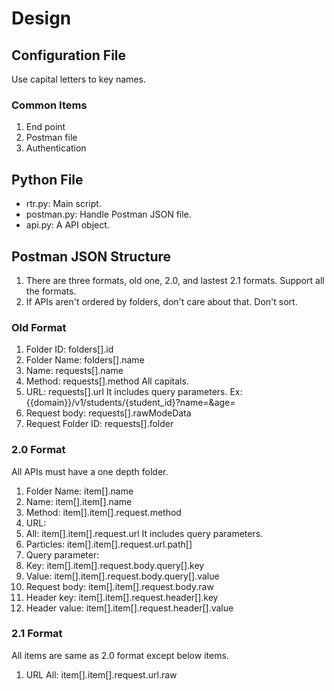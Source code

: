 # Design

## Configuration File

Use capital letters to key names.

### Common Items

1. End point
1. Postman file
1. Authentication

## Python File

* rtr.py: Main script.
* postman.py: Handle Postman JSON file.
* api.py: A API object.

## Postman JSON Structure

1. There are three formats, old one, 2.0, and lastest 2.1 formats.
Support all the formats.
1. If APIs aren't ordered by folders, don't care about that.
Don't sort.

### Old Format

1. Folder ID: folders[].id
1. Folder Name: folders[].name
1. Name: requests[].name
1. Method: requests[].method
All capitals.
1. URL: requests[].url
It includes query parameters.
Ex: {{domain}}/v1/students/{student_id}?name=&age=
1. Request body: requests[].rawModeData
1. Request Folder ID: requests[].folder

### 2.0 Format

All APIs must have a one depth folder.

1. Folder Name: item[].name
1. Name: item[].item[].name
1. Method: item[].item[].request.method
1. URL:
  1. All: item[].item[].request.url
  It includes query parameters.
  1. Particles: item[].item[].request.url.path[]
1. Query parameter:
  1. Key: item[].item[].request.body.query[].key
  1. Value: item[].item[].request.body.query[].value
1. Request body: item[].item[].request.body.raw
1. Header key: item[].item[].request.header[].key
1. Header value: item[].item[].request.header[].value

### 2.1 Format

All items are same as 2.0 format except below items.

1. URL All: item[].item[].request.url.raw
